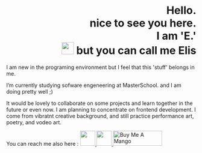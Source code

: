 ##
<h1 align="right">Hello.  <br /> 
  nice to see you here. <br />
  I am 'E.' <br />
</a> 
  <img src="https://github.com/blackcater/blackcater/raw/main/images/Hi.gif" height="32" />
but you can call me Elis</h1>

I am new in the programing environment but I feel that this 'stuff' belongs in me. 

I’m currently studying sofware engeneering at MasterSchool. and I am doing pretty well ;) 

It would be lovely to collaborate on some projects and learn together in the future or even now.
I am planning to concentrate on frontend development. I come from vibratnt creative background, and still practice performance art, poetry, and vodeo art. 

You can reach me also here : 
<a href="mailto:elisprostotak@gmail.com">
  <img src="https://github.com/blackcater/blackcater/raw/main/images/social-gmail.svg" height="40" />
</a>
<a href="https://www.instagram.com/elis_prostotak/">
  <img src="https://img.shields.io/badge/Instagram-%23E4405F.svg?style=for-the-badge&logo=Instagram&logoColor=white" height="40" />
</a>
<a href="https://www.buymeacoffee.com/elis_nothing" target="_blank" rel="noreferrer nofollow">
  <img src="https://cdn.buymeacoffee.com/buttons/default-red.png" alt="Buy Me A Mango" height="40" width="130" >
</a>
